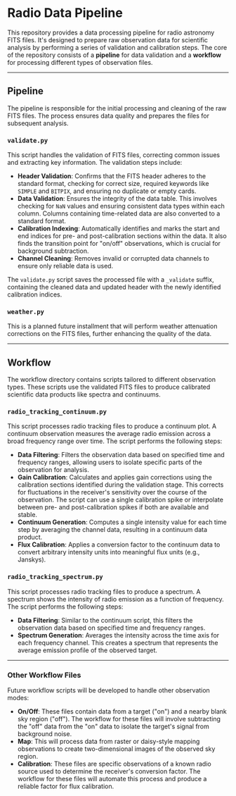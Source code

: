 # Radio Data Pipeline

This repository provides a data processing pipeline for radio astronomy FITS files. It's designed to prepare raw observation data for scientific analysis by performing a series of validation and calibration steps. The core of the repository consists of a **pipeline** for data validation and a **workflow** for processing different types of observation files.

---

## Pipeline

The pipeline is responsible for the initial processing and cleaning of the raw FITS files. The process ensures data quality and prepares the files for subsequent analysis.

### `validate.py`

This script handles the validation of FITS files, correcting common issues and extracting key information. The validation steps include:

* **Header Validation**: Confirms that the FITS header adheres to the standard format, checking for correct size, required keywords like `SIMPLE` and `BITPIX`, and ensuring no duplicate or empty cards.
* **Data Validation**: Ensures the integrity of the data table. This involves checking for `NaN` values and ensuring consistent data types within each column. Columns containing time-related data are also converted to a standard format.
* **Calibration Indexing**: Automatically identifies and marks the start and end indices for pre- and post-calibration sections within the data. It also finds the transition point for "on/off" observations, which is crucial for background subtraction.
* **Channel Cleaning**: Removes invalid or corrupted data channels to ensure only reliable data is used.

The `validate.py` script saves the processed file with a `_validate` suffix, containing the cleaned data and updated header with the newly identified calibration indices.

### `weather.py`

This is a planned future installment that will perform weather attenuation corrections on the FITS files, further enhancing the quality of the data.

---

## Workflow

The workflow directory contains scripts tailored to different observation types. These scripts use the validated FITS files to produce calibrated scientific data products like spectra and continuums.

### `radio_tracking_continuum.py`

This script processes radio tracking files to produce a continuum plot. A continuum observation measures the average radio emission across a broad frequency range over time. The script performs the following steps:

* **Data Filtering**: Filters the observation data based on specified time and frequency ranges, allowing users to isolate specific parts of the observation for analysis.
* **Gain Calibration**: Calculates and applies gain corrections using the calibration sections identified during the validation stage. This corrects for fluctuations in the receiver's sensitivity over the course of the observation. The script can use a single calibration spike or interpolate between pre- and post-calibration spikes if both are available and stable.
* **Continuum Generation**: Computes a single intensity value for each time step by averaging the channel data, resulting in a continuum data product.
* **Flux Calibration**: Applies a conversion factor to the continuum data to convert arbitrary intensity units into meaningful flux units (e.g., Janskys).

### `radio_tracking_spectrum.py`

This script processes radio tracking files to produce a spectrum. A spectrum shows the intensity of radio emission as a function of frequency. The script performs the following steps:

* **Data Filtering**: Similar to the continuum script, this filters the observation data based on specified time and frequency ranges.
* **Spectrum Generation**: Averages the intensity across the time axis for each frequency channel. This creates a spectrum that represents the average emission profile of the observed target.

---

### Other Workflow Files

Future workflow scripts will be developed to handle other observation modes:

* **On/Off**: These files contain data from a target ("on") and a nearby blank sky region ("off"). The workflow for these files will involve subtracting the "off" data from the "on" data to isolate the target's signal from background noise.
* **Map**: This will process data from raster or daisy-style mapping observations to create two-dimensional images of the observed sky region.
* **Calibration**: These files are specific observations of a known radio source used to determine the receiver's conversion factor. The workflow for these files will automate this process and produce a reliable factor for flux calibration.
